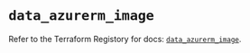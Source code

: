 # `data_azurerm_image`

Refer to the Terraform Registory for docs: [`data_azurerm_image`](https://registry.terraform.io/providers/hashicorp/azurerm/3.71.0/docs/data-sources/image).
